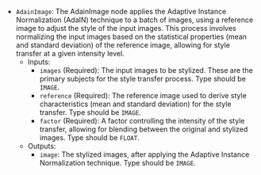 - `AdainImage`: The AdainImage node applies the Adaptive Instance Normalization (AdaIN) technique to a batch of images, using a reference image to adjust the style of the input images. This process involves normalizing the input images based on the statistical properties (mean and standard deviation) of the reference image, allowing for style transfer at a given intensity level.
    - Inputs:
        - `images` (Required): The input images to be stylized. These are the primary subjects for the style transfer process. Type should be `IMAGE`.
        - `reference` (Required): The reference image used to derive style characteristics (mean and standard deviation) for the style transfer. Type should be `IMAGE`.
        - `factor` (Required): A factor controlling the intensity of the style transfer, allowing for blending between the original and stylized images. Type should be `FLOAT`.
    - Outputs:
        - `image`: The stylized images, after applying the Adaptive Instance Normalization technique. Type should be `IMAGE`.
